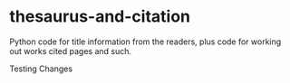 # thesaurus-and-citation
Python code for title information from the readers, plus code for working out works cited pages and such.

Testing Changes
